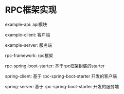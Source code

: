 # RPC框架实现

example-api: api模块

example-client: 客户端

example-server: 服务端

rpc-framework: rpc框架

rpc-spring-boot-starter: 基于rpc框架封装的starter

spring-client: 基于 rpc-spring-boot-starter 开发的客户端

spring-server: 基于 rpc-spring-boot-starter 开发的服务端